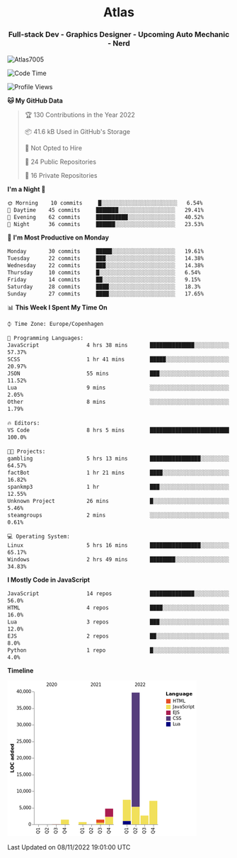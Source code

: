 <h1 align="center">Atlas</h1>
<h3 align="center">Full-stack Dev - Graphics Designer - Upcoming Auto Mechanic - Nerd</h3>

<p><img align="center" src="https://github-readme-stats.vercel.app/api/top-langs?username=Atlas7005&show_icons=true&locale=en&layout=compact" alt="Atlas7005" /></p>

<!--START_SECTION:waka-->
![Code Time](http://img.shields.io/badge/Code%20Time-726%20hrs%2020%20mins-blue)

![Profile Views](http://img.shields.io/badge/Profile%20Views-6-blue)

**🐱 My GitHub Data** 

> 🏆 130 Contributions in the Year 2022
 > 
> 📦 41.6 kB Used in GitHub's Storage 
 > 
> 🚫 Not Opted to Hire
 > 
> 📜 24 Public Repositories 
 > 
> 🔑 16 Private Repositories  
 > 
**I'm a Night 🦉** 

```text
🌞 Morning    10 commits     █░░░░░░░░░░░░░░░░░░░░░░░░   6.54% 
🌆 Daytime    45 commits     ███████░░░░░░░░░░░░░░░░░░   29.41% 
🌃 Evening    62 commits     ██████████░░░░░░░░░░░░░░░   40.52% 
🌙 Night      36 commits     ██████░░░░░░░░░░░░░░░░░░░   23.53%

```
📅 **I'm Most Productive on Monday** 

```text
Monday       30 commits     █████░░░░░░░░░░░░░░░░░░░░   19.61% 
Tuesday      22 commits     ███░░░░░░░░░░░░░░░░░░░░░░   14.38% 
Wednesday    22 commits     ███░░░░░░░░░░░░░░░░░░░░░░   14.38% 
Thursday     10 commits     █░░░░░░░░░░░░░░░░░░░░░░░░   6.54% 
Friday       14 commits     ██░░░░░░░░░░░░░░░░░░░░░░░   9.15% 
Saturday     28 commits     ████░░░░░░░░░░░░░░░░░░░░░   18.3% 
Sunday       27 commits     ████░░░░░░░░░░░░░░░░░░░░░   17.65%

```


📊 **This Week I Spent My Time On** 

```text
⌚︎ Time Zone: Europe/Copenhagen

💬 Programming Languages: 
JavaScript               4 hrs 38 mins       ██████████████░░░░░░░░░░░   57.37% 
SCSS                     1 hr 41 mins        █████░░░░░░░░░░░░░░░░░░░░   20.97% 
JSON                     55 mins             ███░░░░░░░░░░░░░░░░░░░░░░   11.52% 
Lua                      9 mins              ░░░░░░░░░░░░░░░░░░░░░░░░░   2.05% 
Other                    8 mins              ░░░░░░░░░░░░░░░░░░░░░░░░░   1.79%

🔥 Editors: 
VS Code                  8 hrs 5 mins        █████████████████████████   100.0%

🐱‍💻 Projects: 
gambling                 5 hrs 13 mins       ████████████████░░░░░░░░░   64.57% 
factBot                  1 hr 21 mins        ████░░░░░░░░░░░░░░░░░░░░░   16.82% 
spankmp3                 1 hr                ███░░░░░░░░░░░░░░░░░░░░░░   12.55% 
Unknown Project          26 mins             █░░░░░░░░░░░░░░░░░░░░░░░░   5.46% 
steamgroups              2 mins              ░░░░░░░░░░░░░░░░░░░░░░░░░   0.61%

💻 Operating System: 
Linux                    5 hrs 16 mins       ████████████████░░░░░░░░░   65.17% 
Windows                  2 hrs 49 mins       ████████░░░░░░░░░░░░░░░░░   34.83%

```

**I Mostly Code in JavaScript** 

```text
JavaScript               14 repos            ██████████████░░░░░░░░░░░   56.0% 
HTML                     4 repos             ████░░░░░░░░░░░░░░░░░░░░░   16.0% 
Lua                      3 repos             ███░░░░░░░░░░░░░░░░░░░░░░   12.0% 
EJS                      2 repos             ██░░░░░░░░░░░░░░░░░░░░░░░   8.0% 
Python                   1 repo              █░░░░░░░░░░░░░░░░░░░░░░░░   4.0%

```


**Timeline**

![Chart not found](https://raw.githubusercontent.com/Atlas7005/Atlas7005/master/charts/bar_graph.png) 


 Last Updated on 08/11/2022 19:01:00 UTC
<!--END_SECTION:waka-->
